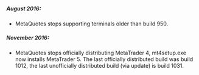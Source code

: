 ##### August 2016:

- MetaQuotes stops supporting terminals older than build 950.


##### November 2016:

- MetaQuotes stops officially distributing MetaTrader 4, mt4setup.exe now installs MetaTrader 5. The last officially 
  distributed build was build 1012, the last unofficially distributed build (via update) is build 1031.
